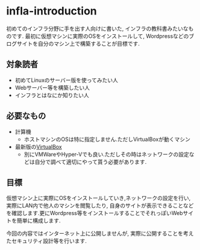 # infla-introduction

初めてのインフラ分野に手を出す人向けに書いた, インフラの教科書みたいなものです.
最初に仮想マシンに実際のOSをインストールして, Wordpressなどのブログサイトを自分のマシン上で構築することが目標です.

## 対象読者

* 初めてLinuxのサーバー版を使ってみたい人
* Webサーバー等を構築したい人
* インフラとはなにか知りたい人

## 必要なもの

* 計算機
    * ホストマシンのOSは特に指定しません.ただしVirtualBoxが動くマシン
* 最新版の[VirtualBox](https://www.virtualbox.org/)
    * 別にVMWareやHyper-Vでも良い.ただしその時はネットワークの設定などは自分で調べて適切にやって貰う必要があります. 

## 目標

仮想マシン上に実際にOSをインストールしていき,ネットワークの設定を行い, 実際にLAN内で他人のマシンを閲覧したり, 自身のサイトが表示できることなどを確認します.更にWordpress等をインストールすることでそれっぽいWebサイトを簡単に構成します.

今回の内容ではインターネット上に公開しませんが, 実際に公開することを考えたセキュリティ設計等を行います.